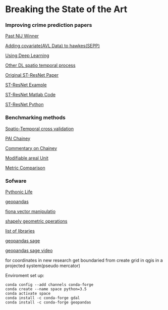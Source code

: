 # Breaking the State of the Art

### Improving crime prediction papers

[Past NIJ Winner](https://arxiv.org/pdf/1801.02858.pdf)

[Adding covariate(AVL Data) to hawkes(SEPP)](https://arxiv.org/pdf/1708.03579.pdf)

[Using Deep Learning](https://arxiv.org/abs/1711.08833v1)

[Other DL spatio temporal process](https://arxiv.org/pdf/1705.09851.pdf)

[Original ST-ResNet Paper](https://arxiv.org/abs/1611.02155)

[ST-ResNet Example](https://arxiv.org/pdf/1610.00081.pdf)

[ST-ResNet Matlab Code](https://github.com/feichtenhofer/st-resnet)

[ST-ResNet Python](https://github.com/lucktroy/DeepST/blob/master/deepst/models/STResNet.py)

### Benchmarking methods

[Spatio-Temporal cross validation ](https://arxiv.org/pdf/1801.02858.pdf)

[PAI Chainey](https://www.e-education.psu.edu/geog884/sites/www.e-education.psu.edu.geog884/files/image/lesson2/Chainey%20et%20al.%20(2008).pdf)

[Commentary on Chainey](http://discovery.ucl.ac.uk/106216/)

[Modifiable areal Unit](https://www.ncjrs.gov/App/Publications/abstract.aspx?ID=272536)

[Metric Comparison](https://www.tandfonline.com/doi/abs/10.1080/07418825.2014.904393)

### Sofware

[Pythonic Life](https://kjordahl.github.io/SciPy-Tutorial-2015/#1)

[geopandas](http://geopandas.org/)

[fiona vector manipulatio](http://toblerity.org/fiona/)

[shapely geometric operations](https://shapely.readthedocs.io/en/latest/)

[list of libraries](https://carsonfarmer.com/2013/07/essential-python-geo-libraries/)

[geopandas sage](http://nbviewer.jupyter.org/github/jorisvandenbossche/talks/blob/master/2017_EuroScipy_geopandas/geopandas_demo.ipynb)

[geopandas sage video](https://archive.fosdem.org/2018/schedule/event/geopandas/)

for coordinates in new research get boundaried from create grid in qgis in a projected system(pseudo mercator)

Enviroment set up:
```
conda config --add channels conda-forge
conda create --name space python=3.5
conda activate space
conda install -c conda-forge gdal
conda install -c conda-forge geopandas
 ```
